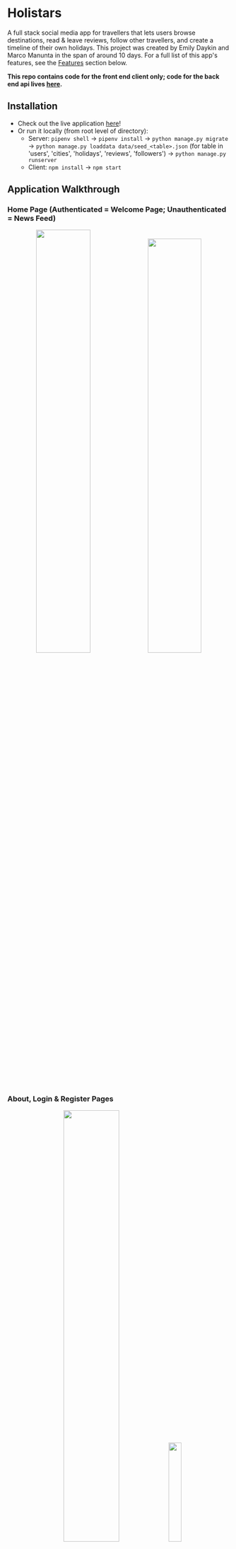 # Holistars
A full stack social media app for travellers that lets users browse destinations, read & leave reviews, follow other travellers, and create a timeline of their own holidays.
This project was created by Emily Daykin and Marco Manunta in the span of around 10 days. For a full list of this app's features, see the [Features](#features) section below.

**This repo contains code for the front end client only; code for the back end api lives [here](https://github.com/frozenborder72/holistars-api).**


## Installation
- Check out the live application [here](https://holistars-099f3e.netlify.app/)!
- Or run it locally (from root level of directory):
  - Server: `pipenv shell` &#8594; `pipenv install` &#8594; `python manage.py migrate` &#8594; `python manage.py loaddata data/seed_<table>.json` (for table in 'users', 'cities', 'holidays', 'reviews', 'followers') &#8594; `python manage.py runserver`
  - Client: `npm install` &#8594; `npm start`

## Application Walkthrough
### Home Page (Authenticated = Welcome Page; Unauthenticated = News Feed)
<p align="center">
  <img src="./src/assets/readme/home_welcome.gif" width="49.5%"  />
  <img src="./src/assets/readme/home_feed.gif" width="49%"  />
</p>

### About, Login & Register Pages
<p align="center">
  <img src="./src/assets/readme/about.gif" width="50%"  />
  <img src="./src/assets/readme/login.png" width="24%"  />
  <img src="./src/assets/readme/register.gif" width="25%"  />
</p>

### Destinations 
<p align="center">
  <img src="./src/assets/readme/destinations.gif" width="90%"  />
</p>

### Personal Profile Page
<p align="center">
  <img src="./src/assets/readme/profile.gif" width="90%"  />
</p>

### Single City
<p align="center">
  <img src="./src/assets/readme/single_city.gif" width="90%"  />
</p>

### Dynamically Scrape Holiday Destination
<p align="center">
  <img src="./src/assets/readme/scraping.gif" width="90%"  />
</p>


## Tech Stack
### Front End
- React.js Framework (Single Page Application)
- Redux
- API Handling: Axios
- Pure CSS with Sass
- React-Router-Dom

### Back End
- Server: Django & Django Rest Framework
- Database: PostgreSQL
- Authentication: JSON Web Token (pyJWT)
- Scraping: Python & Beautiful Soup

### Collaboration & Development
- Git, GitHub
- Trello (project management)
- Postman (API testing)
- Miro (wireframing, planning)
- Npm & Pipenv
- Deployment:
  - Front End: Netlify
  - Back End: Heroku

## Features
- Display of all destinations, and routing to an individual city page with descriptions, top attractions, reviews and travellers
- Real time searching through all destinations by city, country, description or top attractions
- Average rating (over food, weather and culture categories) of each destination shown (created by a python property decorator in the Django model)
- Log In, Register and Log Out functionality
- Once logged in, the user can:
  - View a news feed on their home page which orders recently-reviewed/rated destinations
  - Redirect to their profile page via an icon & name that appear immediately in the navbar
  - Add a holiday to their profile timeline
  - Dynamically scrape for a holiday destination if not listed in database, then add it to the database
  - Leave a review for a destination and rate it (by food, weather and culture).
  - Follow other travellers

## Planning & Wireframing:
### Whiteboarding:
<p align="center">
  <img src="./src/assets/readme/miro_board.png" width="95%"  />
</p>

### Entity Relationship Diagram (ERD via QuickDBD)
<p align="center">
  <img src="./src/assets/readme/db_final.png" width="75%"  />
</p>

## Architecture:
### Front End: 
- React Components to compartmentalise code
- Redux-Toolkit to manage state across the entire application
- React Hooks for component state management and handling side effects
- SASS and Block-Element-Modifier (BEM) methodology
- Single Page Application (`react-router-dom`) using `Link`, `useNavigate`, `useLocation` and `useParams`
### Back End:
- 5 tables/models in PostgreSQL, only one-to-many relationships 
- All security checks (user access credentials) done in Django in the back end:
  - Email validation
  - Password encryption
  - Obscuring the password response in the database and from the client side
  - Login credentials expire after 1 day
- Data seeding of 15 user profiles, 32 pre-scraped cities, 39 holidays, 33 reviews and 9 following-follower relationships.



## Featured Code Snippets
### Front End
#### Combining Redux-Toolkit and React useState & useEffect hooks to manage the display of all vs searched cities
```
const allCitiesRedux = useSelector(selectAllCities);
const [cities, setCities] = useState(null);

const getCityAvgRating = (city) =>
  city.reviews.reduce((total, review) => total + review.avg_rating, 0) / city.reviews.length;

useEffect(() => {
  const getCityData = async () => {
    const allCities = await getAllCities();
    const shuffledCities = allCities.sort(() => 0.5 - Math.random());
    setCities(shuffledCities);
  };
  getCityData();
}, []);

const filterThroughCities = async (searchInput) => {
  if (searchInput) {
    const filteredCities = await searchCities(searchInput);
    setCities(filteredCities);
  } else {
    setCities(allCitiesRedux);
  }
};

const handleSearchChange = (e) => {
  filterThroughCities(e.target.value);
};
```

### Back End
#### The follower-following relationship between users is an intermediary table of 'User Followers' in the database structure
```
from django.db import models
from django.contrib.auth import get_user_model

User = get_user_model()

class Follower(models.Model):
    """ Followers table:
            - user = the person being followed (target)
            - follower = the user following the user
    """
    user = models.ForeignKey(User, related_name='followers',
                             on_delete=models.SET_NULL, null=True)
    follower = models.ForeignKey(User, related_name='followings',
                                 on_delete=models.SET_NULL, null=True)

    def __str__(self):
        return f'{self.follower} is following {self.user}'
```

#### Dynamically scraping Lonely Planet's search results based on users' search input ('city' & 'country') in the app
```
import requests
from unidecode import unidecode
from bs4 import BeautifulSoup


def search_lonely_planet(city_name, country_name):
    """ This function takes the POST request `{{baseURL}}/scrape/search/` data 
        when a new destination is searched, and returns a valid Lonely Planet URL.
    """

    city_name = unidecode(city_name.lower())
    country_name = unidecode(country_name.lower())

    if requests.get(f'https://www.lonelyplanet.com/{country_name}/{city_name}').status_code == 200:
        city_url_to_scrape = f'https://www.lonelyplanet.com/{country_name}/{city_name}'
        return [city_url_to_scrape]

    # If city URL on lonely-planet isn't as straighforward, SEARCH the site:

    # Bypassing Response [403] with headers:
    header = {
        "user-agent": "Mozilla/5.0 (Windows NT 10.0; Win64; x64) AppleWebKit/537.36 (KHTML, like Gecko) Chrome/74.0.3729.169 Safari/537.36",
        'referer': 'https://www.google.com/'
    }

    page = requests.get(
        f'https://www.lonelyplanet.com/search?q={city_name}', headers=header)
    soup = BeautifulSoup(page.content, 'html.parser')

    search_results = soup.find_all(
        'a', class_='jsx-1866906973 ListItemTitleLink')
    if len(search_results) == 0:
        return ''
    else:
        cities_urls_to_scrape = []
        for result in search_results:
            if (unidecode(result['href'].split('/')[0]) == country_name):
                cities_urls_to_scrape.append(
                    f"https://www.lonelyplanet.com/{result['href']}")

        return cities_urls_to_scrape
```


## Wins & Challenges

## Future Improvements